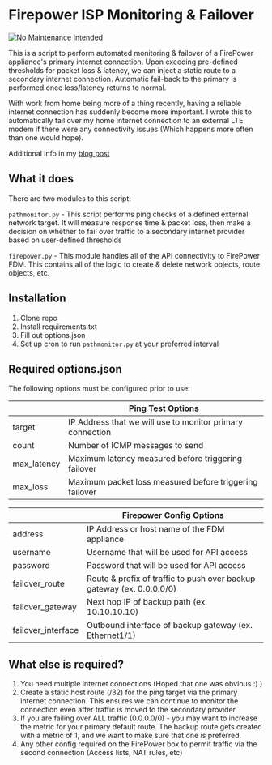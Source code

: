 # Firepower ISP Monitoring & Failover

[![No Maintenance Intended](http://unmaintained.tech/badge.svg)](http://unmaintained.tech/)

This is a script to perform automated monitoring & failover of a FirePower appliance's primary internet connection. Upon exeeding pre-defined thresholds for packet loss & latency, we can inject a static route to a secondary internet connection. Automatic fail-back to the primary is performed once loss/latency returns to normal.

With work from home being more of a thing recently, having a reliable internet connection has suddenly become more important. I wrote this to automatically fail over my home internet connection to an external LTE modem if there were any connectivity issues (Which happens more often than one would hope).

Additional info in my [blog post](https://0x2142.com/cisco-firepower-automating-cellular-failover/)

## What it does

There are two modules to this script: 

`pathmonitor.py` - This script performs ping checks of a defined external network target. It will measure response time & packet loss, then make a decision on whether to fail over traffic to a secondary internet provider based on user-defined thresholds

`firepower.py` - This module handles all of the API connectivity to FirePower FDM. This contains all of the logic to create & delete network objects, route objects, etc.

## Installation

1. Clone repo
2. Install requirements.txt
3. Fill out options.json
4. Set up cron to run `pathmonitor.py` at your preferred interval

## Required options.json

The following options must be configured prior to use:

|  | Ping Test Options |
|--------|-----------------------------------------------------------|
| target | IP Address that we will use to monitor primary connection |
| count  | Number of ICMP messages to send                           |
| max_latency | Maximum latency measured before triggering failover  |
| max_loss | Maximum packet loss measured before triggering failover |

|  | Firepower Config Options |
|--------|-----------------------------------------------------------|
| address | IP Address or host name of the FDM appliance             |
| username | Username that will be used for API access               |
| password | Password that will be used for API access               |
| failover_route | Route & prefix of traffic to push over backup gateway (ex. 0.0.0.0/0)|
| failover_gateway | Next hop IP of backup path (ex. 10.10.10.10)|
| failover_interface | Outbound interface of backup gateway (ex. Ethernet1/1)|

## What else is required? 

1. You need multiple internet connections (Hoped that one was obvious :) )
2. Create a static host route (/32) for the ping target via the primary internet connection. This ensures we can continue to monitor the connection even after traffic is moved to the secondary provider.
3. If you are failing over ALL traffic (0.0.0.0/0) - you may want to increase the metric for your primary default route. The backup route gets created with a metric of 1, and we want to make sure that one is preferred.
4. Any other config required on the FirePower box to permit traffic via the second connection (Access lists, NAT rules, etc)
